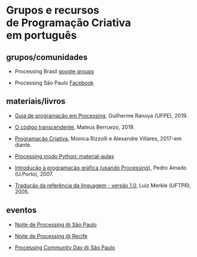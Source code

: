 # Grupos e recursos<br>de Programação Criativa<br>em português


## grupos/comunidades

- Processing Brasil [google groups](https://groups.google.com/forum/#!forum/processing-brasil)

- Processing São Paulo [Facebook](https://www.facebook.com/processingsp/)

<!--- Processing Brasil [Facebook](https://www.facebook.com/groups/220933957920203/) meio parado :( -->

## materiais/livros

- [Guia de programação em Processing](https://www.ranoya.com/aulas/designgenerativo/playgroundDocs/introProcessing.php?theme=dgen&elementos=processing), Guilherme Ranoya (UFPE), 2019.

- [O código transcendente](https://codigotranscendente.github.io/livro/book.html), Mateus Berruezo, 2019.
 
- [Programação Criativa](http://arteprog.space/programacao-criativa/), Monica Rizzolli e Alexandre Villares, 2017-em diante.

- [Processing modo Python: material-aulas](https://github.com/villares/material-aulas)

- [Introdução à programação gráfica (usando Processing)](https://repositorio-aberto.up.pt/handle/10216/1848), Pedro Amado (U.Porto), 2007.

- [Tradução da referência da linguagem - versão 1.0](http://www.dainf.ct.utfpr.edu.br/~merkle/processing/reference/ptBR/index.html), Luiz Merkle (UFTPR), 2005.


## eventos

- [Noite de Processing @ São Paulo](https://garoa.net.br/wiki/Noite_de_Processing)

- [Noite de Processing @ Recife](http://arteprog.space/noite-processing-recife/)

- [Processing Community Day @ São Paulo](http://arteprog.space/PCD-SP-20/)
   
